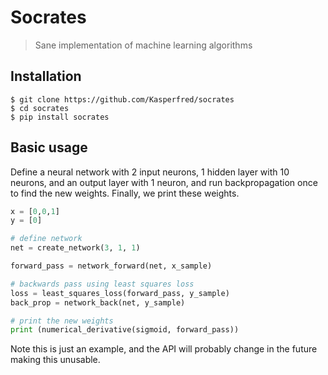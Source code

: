 # Socrates
> Sane implementation of machine learning algorithms

## Installation 
```
$ git clone https://github.com/Kasperfred/socrates
$ cd socrates
$ pip install socrates
```
## Basic usage
Define a neural network with 2 input neurons, 1 hidden layer with 10 neurons, and an output layer with 1 neuron, and run backpropagation once to find the new weights. Finally, we print these weights.

```Python
x = [0,0,1]
y = [0]

# define network
net = create_network(3, 1, 1)

forward_pass = network_forward(net, x_sample)

# backwards pass using least squares loss
loss = least_squares_loss(forward_pass, y_sample)
back_prop = network_back(net, y_sample)

# print the new weights
print (numerical_derivative(sigmoid, forward_pass))
```
Note this is just an example, and the API will probably change in the future making this unusable.